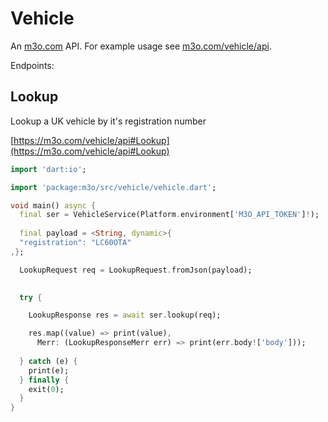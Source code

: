# Vehicle

An [m3o.com](https://m3o.com) API. For example usage see [m3o.com/vehicle/api](https://m3o.com/vehicle/api).

Endpoints:

## Lookup

Lookup a UK vehicle by it's registration number


[https://m3o.com/vehicle/api#Lookup](https://m3o.com/vehicle/api#Lookup)

```dart
import 'dart:io';

import 'package:m3o/src/vehicle/vehicle.dart';

void main() async {
  final ser = VehicleService(Platform.environment['M3O_API_TOKEN']!);
 
  final payload = <String, dynamic>{
  "registration": "LC60OTA"
,};

  LookupRequest req = LookupRequest.fromJson(payload);

  
  try {

	LookupResponse res = await ser.lookup(req);

    res.map((value) => print(value),
	  Merr: (LookupResponseMerr err) => print(err.body!['body']));	
  
  } catch (e) {
    print(e);
  } finally {
    exit(0);
  }
}
```
